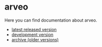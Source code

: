 
# arveo

Here you can find documentation about arveo.

 * [latest released version](latest/arveo-docu)
 * [development version](development)
 * [archive (older versions)](archive.html)
